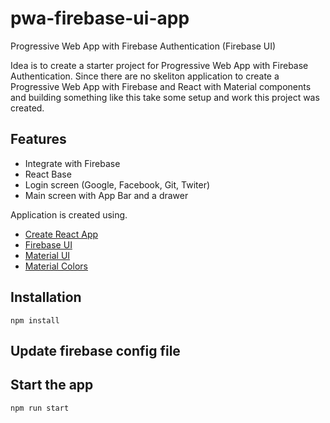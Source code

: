 # pwa-firebase-ui-app
Progressive Web App with Firebase Authentication (Firebase UI)

Idea is to create a starter project for Progressive Web App with Firebase Authentication. Since there are no skeliton application to create a Progressive Web App with Firebase and React with Material components and building something like this take some setup and work this project was created. 

## Features
* Integrate with Firebase
* React Base
* Login screen (Google, Facebook, Git, Twiter)
* Main screen with App Bar and a drawer


Application is created using. 

* [Create React App](https://github.com/facebook/create-react-app)
* [Firebase UI](https://github.com/firebase/firebaseui-web)
* [Material UI](http://www.material-ui.com/)
* [Material Colors](https://github.com/shuhei/material-colors)


## Installation

```
npm install
```

## Update firebase config file

## Start the app

```
npm run start
```







